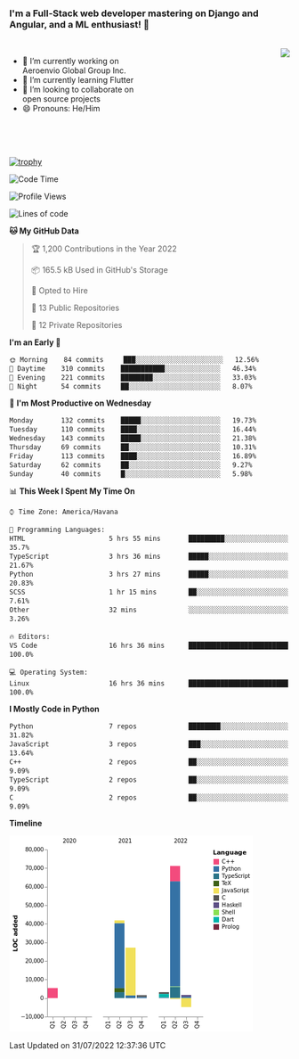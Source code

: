 ### I'm a Full-Stack web developer mastering on Django and Angular, and a ML enthusiast!  👋

<br/>

<img align="right" height="250"  src="https://media1.giphy.com/media/qgQUggAC3Pfv687qPC/giphy.gif?cid=ecf05e470ttfxgsj072btembitu1zn4ti3t3cdyg4jo5b3by&rid=giphy.gif&ct=g" />

 <div style="width:50%">
    <ul>
      <li>🔭 I’m currently working on Aeroenvio Global Group Inc.</li>
      <li>🌱 I’m currently learning Flutter</li>
      <li>👯 I’m looking to collaborate on open source projects</li>
      <li>😄 Pronouns: He/Him</li>
<!--       <li>⚡ Fun fact: I started my first professional project for a company as web dev without knowing any JS </li> -->
    </ul>
  </div>
  
<br/><br/><br/>

[![trophy](https://github-profile-trophy.vercel.app/?username=dfg-98&row=3&column=3&theme=monokai)](https://github.com/ryo-ma/github-profile-trophy)


<!--START_SECTION:waka-->
![Code Time](http://img.shields.io/badge/Code%20Time-355%20hrs%2024%20mins-blue)

![Profile Views](http://img.shields.io/badge/Profile%20Views-0-blue)

![Lines of code](https://img.shields.io/badge/From%20Hello%20World%20I%27ve%20Written-147%20Thousand%20lines%20of%20code-blue)

**🐱 My GitHub Data** 

> 🏆 1,200 Contributions in the Year 2022
 > 
> 📦 165.5 kB Used in GitHub's Storage 
 > 
> 💼 Opted to Hire
 > 
> 📜 13 Public Repositories 
 > 
> 🔑 12 Private Repositories  
 > 
**I'm an Early 🐤** 

```text
🌞 Morning    84 commits     ███░░░░░░░░░░░░░░░░░░░░░░   12.56% 
🌆 Daytime    310 commits    ███████████░░░░░░░░░░░░░░   46.34% 
🌃 Evening    221 commits    ████████░░░░░░░░░░░░░░░░░   33.03% 
🌙 Night      54 commits     ██░░░░░░░░░░░░░░░░░░░░░░░   8.07%

```
📅 **I'm Most Productive on Wednesday** 

```text
Monday       132 commits    █████░░░░░░░░░░░░░░░░░░░░   19.73% 
Tuesday      110 commits    ████░░░░░░░░░░░░░░░░░░░░░   16.44% 
Wednesday    143 commits    █████░░░░░░░░░░░░░░░░░░░░   21.38% 
Thursday     69 commits     ██░░░░░░░░░░░░░░░░░░░░░░░   10.31% 
Friday       113 commits    ████░░░░░░░░░░░░░░░░░░░░░   16.89% 
Saturday     62 commits     ██░░░░░░░░░░░░░░░░░░░░░░░   9.27% 
Sunday       40 commits     █░░░░░░░░░░░░░░░░░░░░░░░░   5.98%

```


📊 **This Week I Spent My Time On** 

```text
⌚︎ Time Zone: America/Havana

💬 Programming Languages: 
HTML                     5 hrs 55 mins       █████████░░░░░░░░░░░░░░░░   35.7% 
TypeScript               3 hrs 36 mins       █████░░░░░░░░░░░░░░░░░░░░   21.67% 
Python                   3 hrs 27 mins       █████░░░░░░░░░░░░░░░░░░░░   20.83% 
SCSS                     1 hr 15 mins        ██░░░░░░░░░░░░░░░░░░░░░░░   7.61% 
Other                    32 mins             ░░░░░░░░░░░░░░░░░░░░░░░░░   3.26%

🔥 Editors: 
VS Code                  16 hrs 36 mins      █████████████████████████   100.0%

💻 Operating System: 
Linux                    16 hrs 36 mins      █████████████████████████   100.0%

```

**I Mostly Code in Python** 

```text
Python                   7 repos             ████████░░░░░░░░░░░░░░░░░   31.82% 
JavaScript               3 repos             ███░░░░░░░░░░░░░░░░░░░░░░   13.64% 
C++                      2 repos             ██░░░░░░░░░░░░░░░░░░░░░░░   9.09% 
TypeScript               2 repos             ██░░░░░░░░░░░░░░░░░░░░░░░   9.09% 
C                        2 repos             ██░░░░░░░░░░░░░░░░░░░░░░░   9.09%

```


**Timeline**

![Chart not found](https://raw.githubusercontent.com/dfg-98/dfg-98/main/charts/bar_graph.png) 


 Last Updated on 31/07/2022 12:37:36 UTC
<!--END_SECTION:waka-->
